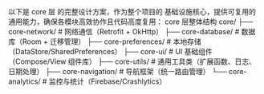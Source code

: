 以下是 core 层 的完整设计方案，作为整个项目的 基础设施核心，提供可复用的通用能力，确保各模块高效协作且代码高度复用：
core 层整体结构
core/
├── core-network/           # 网络通信（Retrofit + OkHttp）
├── core-database/          # 数据库（Room + 迁移管理）
├── core-preferences/       # 本地存储（DataStore/SharedPreferences）
├── core-ui/                # UI 基础组件（Compose/View 组件库）
├── core-utils/             # 通用工具类（扩展函数、日志、日期处理）
├── core-navigation/        # 导航框架（统一路由管理）
└── core-analytics/         # 监控与统计（Firebase/Crashlytics）